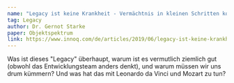 ```yaml
---
name: "Legacy ist keine Krankheit - Vermächtnis in kleinen Schritten kontinuierlich fortentwickeln"
tag: Legacy
author: Dr. Gernot Starke
paper: Objektspektrum
link: https://www.innoq.com/de/articles/2019/06/legacy-ist-keine-krankheit/
---
```

Was ist dieses "Legacy" überhaupt, warum ist es vermutlich ziemlich gut
(obwohl das Entwicklungsteam anders denkt), und warum müssen wir uns drum kümmern?
Und was hat das mit Leonardo da Vinci und Mozart zu tun?